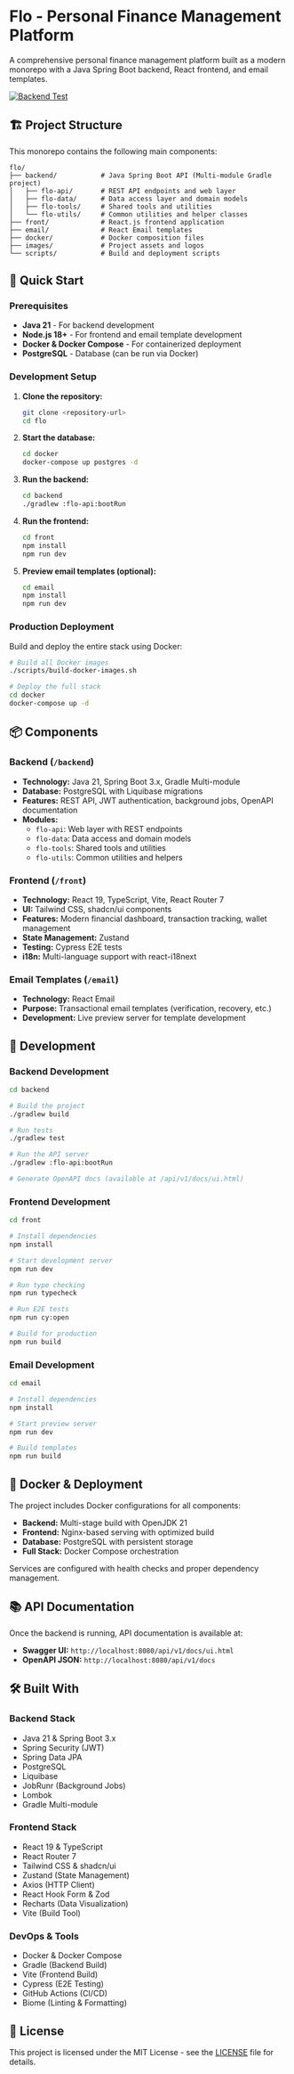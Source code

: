 # Flo - Personal Finance Management Platform

A comprehensive personal finance management platform built as a modern monorepo with a Java Spring Boot backend, React frontend, and email templates.

[![Backend Test](https://github.com/zp1ke/flo/actions/workflows/backend-test.yml/badge.svg)](https://github.com/zp1ke/flo/actions/workflows/backend-test.yml)

## 🏗️ Project Structure

This monorepo contains the following main components:

```
flo/
├── backend/           # Java Spring Boot API (Multi-module Gradle project)
│   ├── flo-api/       # REST API endpoints and web layer
│   ├── flo-data/      # Data access layer and domain models
│   ├── flo-tools/     # Shared tools and utilities
│   └── flo-utils/     # Common utilities and helper classes
├── front/             # React.js frontend application
├── email/             # React Email templates
├── docker/            # Docker composition files
├── images/            # Project assets and logos
└── scripts/           # Build and deployment scripts
```

## 🚀 Quick Start

### Prerequisites

- **Java 21** - For backend development
- **Node.js 18+** - For frontend and email template development
- **Docker & Docker Compose** - For containerized deployment
- **PostgreSQL** - Database (can be run via Docker)

### Development Setup

1. **Clone the repository:**
   ```bash
   git clone <repository-url>
   cd flo
   ```

2. **Start the database:**
   ```bash
   cd docker
   docker-compose up postgres -d
   ```

3. **Run the backend:**
   ```bash
   cd backend
   ./gradlew :flo-api:bootRun
   ```

4. **Run the frontend:**
   ```bash
   cd front
   npm install
   npm run dev
   ```

5. **Preview email templates (optional):**
   ```bash
   cd email
   npm install
   npm run dev
   ```

### Production Deployment

Build and deploy the entire stack using Docker:

```bash
# Build all Docker images
./scripts/build-docker-images.sh

# Deploy the full stack
cd docker
docker-compose up -d
```

## 📦 Components

### Backend (`/backend`)
- **Technology:** Java 21, Spring Boot 3.x, Gradle Multi-module
- **Database:** PostgreSQL with Liquibase migrations
- **Features:** REST API, JWT authentication, background jobs, OpenAPI documentation
- **Modules:**
  - `flo-api`: Web layer with REST endpoints
  - `flo-data`: Data access and domain models
  - `flo-tools`: Shared tools and utilities
  - `flo-utils`: Common utilities and helpers

### Frontend (`/front`)
- **Technology:** React 19, TypeScript, Vite, React Router 7
- **UI:** Tailwind CSS, shadcn/ui components
- **Features:** Modern financial dashboard, transaction tracking, wallet management
- **State Management:** Zustand
- **Testing:** Cypress E2E tests
- **i18n:** Multi-language support with react-i18next

### Email Templates (`/email`)
- **Technology:** React Email
- **Purpose:** Transactional email templates (verification, recovery, etc.)
- **Development:** Live preview server for template development

## 🔧 Development

### Backend Development
```bash
cd backend

# Build the project
./gradlew build

# Run tests
./gradlew test

# Run the API server
./gradlew :flo-api:bootRun

# Generate OpenAPI docs (available at /api/v1/docs/ui.html)
```

### Frontend Development
```bash
cd front

# Install dependencies
npm install

# Start development server
npm run dev

# Run type checking
npm run typecheck

# Run E2E tests
npm run cy:open

# Build for production
npm run build
```

### Email Development
```bash
cd email

# Install dependencies
npm install

# Start preview server
npm run dev

# Build templates
npm run build
```

## 🐳 Docker & Deployment

The project includes Docker configurations for all components:

- **Backend:** Multi-stage build with OpenJDK 21
- **Frontend:** Nginx-based serving with optimized build
- **Database:** PostgreSQL with persistent storage
- **Full Stack:** Docker Compose orchestration

Services are configured with health checks and proper dependency management.

## 📚 API Documentation

Once the backend is running, API documentation is available at:
- **Swagger UI:** `http://localhost:8080/api/v1/docs/ui.html`
- **OpenAPI JSON:** `http://localhost:8080/api/v1/docs`

## 🛠️ Built With

### Backend Stack
- Java 21 & Spring Boot 3.x
- Spring Security (JWT)
- Spring Data JPA
- PostgreSQL
- Liquibase
- JobRunr (Background Jobs)
- Lombok
- Gradle Multi-module

### Frontend Stack
- React 19 & TypeScript
- React Router 7
- Tailwind CSS & shadcn/ui
- Zustand (State Management)
- Axios (HTTP Client)
- React Hook Form & Zod
- Recharts (Data Visualization)
- Vite (Build Tool)

### DevOps & Tools
- Docker & Docker Compose
- Gradle (Backend Build)
- Vite (Frontend Build)
- Cypress (E2E Testing)
- GitHub Actions (CI/CD)
- Biome (Linting & Formatting)

## 📄 License

This project is licensed under the MIT License - see the [LICENSE](LICENSE) file for details.
